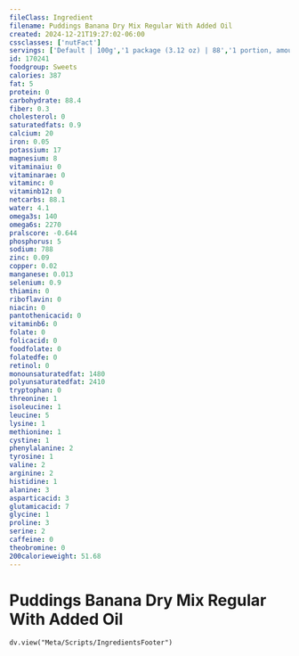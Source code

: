```yaml
---
fileClass: Ingredient
filename: Puddings Banana Dry Mix Regular With Added Oil
created: 2024-12-21T19:27:02-06:00
cssclasses: ['nutFact']
servings: ['Default | 100g','1 package (3.12 oz) | 88','1 portion, amount to make 1/2 cup | 22']
id: 170241
foodgroup: Sweets
calories: 387
fat: 5
protein: 0
carbohydrate: 88.4
fiber: 0.3
cholesterol: 0
saturatedfats: 0.9
calcium: 20
iron: 0.05
potassium: 17
magnesium: 8
vitaminaiu: 0
vitaminarae: 0
vitaminc: 0
vitaminb12: 0
netcarbs: 88.1
water: 4.1
omega3s: 140
omega6s: 2270
pralscore: -0.644
phosphorus: 5
sodium: 788
zinc: 0.09
copper: 0.02
manganese: 0.013
selenium: 0.9
thiamin: 0
riboflavin: 0
niacin: 0
pantothenicacid: 0
vitaminb6: 0
folate: 0
folicacid: 0
foodfolate: 0
folatedfe: 0
retinol: 0
monounsaturatedfat: 1480
polyunsaturatedfat: 2410
tryptophan: 0
threonine: 1
isoleucine: 1
leucine: 5
lysine: 1
methionine: 1
cystine: 1
phenylalanine: 2
tyrosine: 1
valine: 2
arginine: 2
histidine: 1
alanine: 3
asparticacid: 3
glutamicacid: 7
glycine: 1
proline: 3
serine: 2
caffeine: 0
theobromine: 0
200calorieweight: 51.68
---
```


# Puddings Banana Dry Mix Regular With Added Oil

```dataviewjs
dv.view("Meta/Scripts/IngredientsFooter")
```
